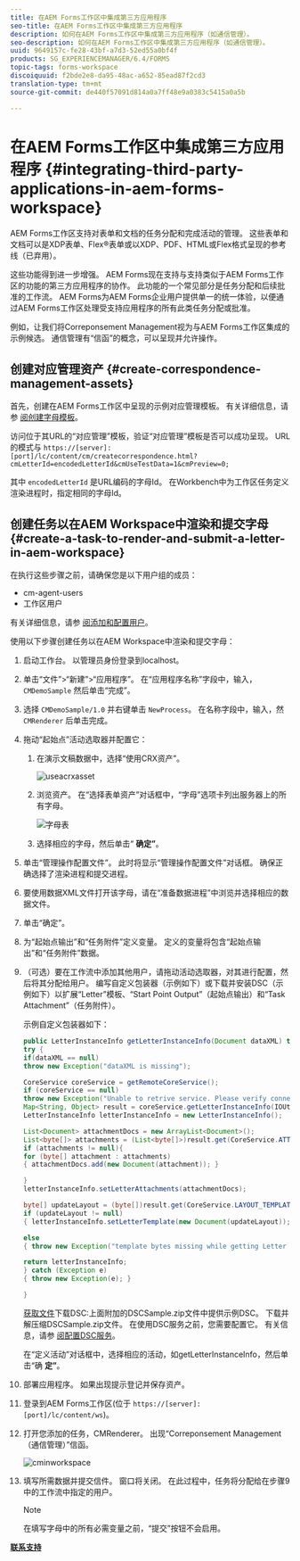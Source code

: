 ```yaml
---
title: 在AEM Forms工作区中集成第三方应用程序
seo-title: 在AEM Forms工作区中集成第三方应用程序
description: 如何在AEM Forms工作区中集成第三方应用程序（如通信管理）。
seo-description: 如何在AEM Forms工作区中集成第三方应用程序（如通信管理）。
uuid: 9649157c-fe28-43bf-a7d3-52ed55a0bf4f
products: SG_EXPERIENCEMANAGER/6.4/FORMS
topic-tags: forms-workspace
discoiquuid: f2bde2e8-da95-48ac-a652-85ead87f2cd3
translation-type: tm+mt
source-git-commit: de440f57091d814a0a7ff48e9a0383c5415a0a5b

---
```



# 在AEM Forms工作区中集成第三方应用程序 {#integrating-third-party-applications-in-aem-forms-workspace}

AEM Forms工作区支持对表单和文档的任务分配和完成活动的管理。 这些表单和文档可以是XDP表单、Flex®表单或以XDP、PDF、HTML或Flex格式呈现的参考线（已弃用）。

这些功能得到进一步增强。 AEM Forms现在支持与支持类似于AEM Forms工作区的功能的第三方应用程序的协作。 此功能的一个常见部分是任务分配和后续批准的工作流。 AEM Forms为AEM Forms企业用户提供单一的统一体验，以便通过AEM Forms工作区处理受支持应用程序的所有此类任务分配或批准。

例如，让我们将Correponsement Management视为与AEM Forms工作区集成的示例候选。 通信管理有“信函”的概念，可以呈现并允许操作。

## 创建对应管理资产 {#create-correspondence-management-assets}

首先，创建在AEM Forms工作区中呈现的示例对应管理模板。 有关详细信息，请参 [阅创建字母模板](/help/forms/using/create-letter.md)。

访问位于其URL的“对应管理”模板，验证“对应管理”模板是否可以成功呈现。 URL的模式与 `https://[server]:[port]/lc/content/cm/createcorrespondence.html?cmLetterId=encodedLetterId&cmUseTestData=1&cmPreview=0;`

其中 `encodedLetterId` 是URL编码的字母Id。 在Workbench中为工作区任务定义渲染进程时，指定相同的字母Id。

## 创建任务以在AEM Workspace中渲染和提交字母 {#create-a-task-to-render-and-submit-a-letter-in-aem-workspace}

在执行这些步骤之前，请确保您是以下用户组的成员：

* cm-agent-users
* 工作区用户

有关详细信息，请参 [阅添加和配置用户](/help/forms/using/admin-help/adding-configuring-users.md)。

使用以下步骤创建任务以在AEM Workspace中渲染和提交字母：

1. 启动工作台。 以管理员身份登录到localhost。
1. 单击“文件”>“新建”>“应用程序”。 在“应用程序名称”字段中，输入， `CMDemoSample` 然后单击“完成”。
1. 选择 `CMDemoSample/1.0` 并右键单击 `NewProcess`。 在名称字段中，输入，然 `CMRenderer` 后单击完成。
1. 拖动“起始点”活动选取器并配置它：

   1. 在演示文稿数据中，选择“使用CRX资产”。

      ![useacrxasset](assets/useacrxasset.png)

   1. 浏览资产。 在“选择表单资产”对话框中，“字母”选项卡列出服务器上的所有字母。

      ![字母表](assets/lettertab.png)

   1. 选择相应的字母，然后单击“ **确定”**。

1. 单击“管理操作配置文件”。 此时将显示“管理操作配置文件”对话框。 确保正确选择了渲染进程和提交进程。
1. 要使用数据XML文件打开该字母，请在“准备数据进程”中浏览并选择相应的数据文件。
1. 单击“确定”。
1. 为“起始点输出”和“任务附件”定义变量。 定义的变量将包含“起始点输出”和“任务附件”数据。
1. （可选）要在工作流中添加其他用户，请拖动活动选取器，对其进行配置，然后将其分配给用户。 编写自定义包装器（示例如下）或下载并安装DSC（示例如下）以扩展“Letter”模板、“Start Point Output”（起始点输出）和“Task Attachment”（任务附件）。

   示例自定义包装器如下：

   ```java
   public LetterInstanceInfo getLetterInstanceInfo(Document dataXML) throws Exception {
   try {
   if(dataXML == null)
   throw new Exception("dataXML is missing");
   
   CoreService coreService = getRemoteCoreService();
   if (coreService == null)
   throw new Exception("Unable to retrive service. Please verify connection details.");
   Map<String, Object> result = coreService.getLetterInstanceInfo(IOUtils.toString(dataXML.getInputStream(), "UTF-8"));
   LetterInstanceInfo letterInstanceInfo = new LetterInstanceInfo();
   
   List<Document> attachmentDocs = new ArrayList<Document>();
   List<byte[]> attachments = (List<byte[]>)result.get(CoreService.ATTACHMENT_KEY);
   if (attachments != null){
   for (byte[] attachment : attachments)
   { attachmentDocs.add(new Document(attachment)); }
   
   }
   letterInstanceInfo.setLetterAttachments(attachmentDocs);
   
   byte[] updateLayout = (byte[])result.get(CoreService.LAYOUT_TEMPLATE_KEY);
   if (updateLayout != null)
   { letterInstanceInfo.setLetterTemplate(new Document(updateLayout)); }
   
   else
   { throw new Exception("template bytes missing while getting Letter instance Info."); }
   
   return letterInstanceInfo;
   } catch (Exception e)
   { throw new Exception(e); }
   
   }
   ```

   [获取文件](assets/dscsample.zip)下载DSC:上面附加的DSCSample.zip文件中提供示例DSC。 下载并解压缩DSCSample.zip文件。 在使用DSC服务之前，您需要配置它。 有关信息，请参 [阅配置DSC服务](/help/forms/using/add-action-button-in-create-correspondence-ui.md#p-configure-the-dsc-service-p)。

   在“定义活动”对话框中，选择相应的活动，如getLetterInstanceInfo，然后单击“确 **定”**。

1. 部署应用程序。 如果出现提示登记并保存资产。
1. 登录到AEM Forms工作区(位于 `https://[server]:[port]/lc/content/ws`)。
1. 打开您添加的任务，CMRenderer。 出现“Correponsement Management（通信管理）”信函。

   ![cminworkspace](assets/cminworkspace.png)

1. 填写所需数据并提交信件。 窗口将关闭。 在此过程中，任务将分配给在步骤9中的工作流中指定的用户。

   >[!NOTE]
   >
   >在填写字母中的所有必需变量之前，“提交”按钮不会启用。

**[联系支持](https://www.adobe.com/account/sign-in.supportportal.html)**
